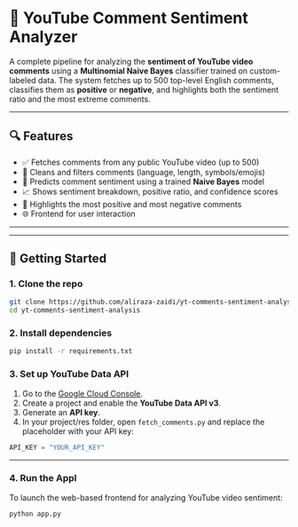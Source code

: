 # 🎯 YouTube Comment Sentiment Analyzer

A complete pipeline for analyzing the **sentiment of YouTube video comments** using a **Multinomial Naive Bayes** classifier trained on custom-labeled data. The system fetches up to 500 top-level English comments, classifies them as **positive** or **negative**, and highlights both the sentiment ratio and the most extreme comments.  

---

## 🔍 Features

- ✅ Fetches comments from any public YouTube video (up to 500)
- 🧹 Cleans and filters comments (language, length, symbols/emojis)
- 🧠 Predicts comment sentiment using a trained **Naive Bayes** model
- 📈 Shows sentiment breakdown, positive ratio, and confidence scores
- 💬 Highlights the most positive and most negative comments
- 🌐 Frontend for user interaction

---


---

## 🚀 Getting Started

### 1. Clone the repo

```bash
git clone https://github.com/aliraza-zaidi/yt-comments-sentiment-analysis.git
cd yt-comments-sentiment-analysis

```
### 2. Install dependencies
```bash
pip install -r requirements.txt
```
### 3. Set up YouTube Data API

1. Go to the [Google Cloud Console](https://console.cloud.google.com/).
2. Create a project and enable the **YouTube Data API v3**.
3. Generate an **API key**.
4. In your project/res folder, open `fetch_comments.py` and replace the placeholder with your API key:

```python
API_KEY = "YOUR_API_KEY"
```
---

### 4. Run the Appl

To launch the web-based frontend for analyzing YouTube video sentiment:

```bash
python app.py

